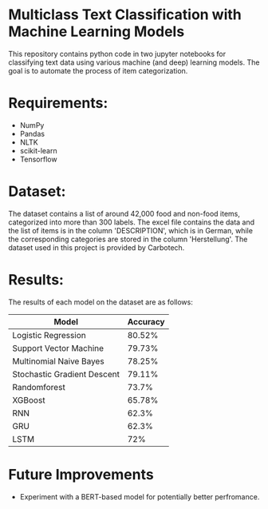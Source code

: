 # Multiclass Text Classification with Machine Learning Models

This repository contains python code in two jupyter notebooks for classifying text data using various machine (and deep) learning models. The goal is to automate the process of item categorization.
 
# Requirements:

* NumPy
* Pandas
* NLTK
* scikit-learn
* Tensorflow

# Dataset:
The dataset contains a list of around 42,000 food and non-food items, categorized into more than 300 labels. The excel file contains the data and the list of items is in the column 'DESCRIPTION', which is in German, while the corresponding categories are stored in the column 'Herstellung'. The dataset used in this project is provided by Carbotech.

# Results:
The results of each model on the dataset are as follows:

|  Model | Accuracy |
|----------|----------|
| Logistic Regression | 80.52% |
| Support Vector Machine | 79.73% |
| Multinomial Naive Bayes | 78.25% |
| Stochastic Gradient Descent | 79.11% |
| Randomforest | 73.7% |
| XGBoost | 65.78% |
| RNN | 62.3% |
| GRU | 62.3% |
| LSTM | 72% |

# Future Improvements

- Experiment with a BERT-based model for potentially better perfromance.
